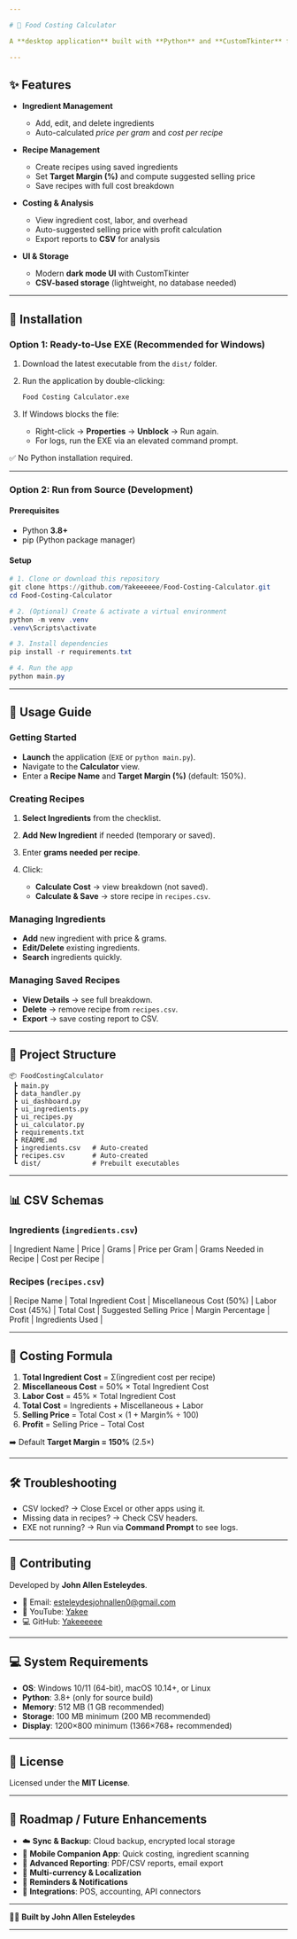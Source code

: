 ```yaml
---

# 🍴 Food Costing Calculator

A **desktop application** built with **Python** and **CustomTkinter** for managing ingredients, recipes, and calculating product costs — including **labor and overhead** — with a modern lightweight design.

---
```


## ✨ Features

* **Ingredient Management**

  * Add, edit, and delete ingredients
  * Auto-calculated *price per gram* and *cost per recipe*

* **Recipe Management**

  * Create recipes using saved ingredients
  * Set **Target Margin (%)** and compute suggested selling price
  * Save recipes with full cost breakdown

* **Costing & Analysis**

  * View ingredient cost, labor, and overhead
  * Auto-suggested selling price with profit calculation
  * Export reports to **CSV** for analysis

* **UI & Storage**

  * Modern **dark mode UI** with CustomTkinter
  * **CSV-based storage** (lightweight, no database needed)

---

## 🚀 Installation

### Option 1: Ready-to-Use EXE (Recommended for Windows)

1. Download the latest executable from the `dist/` folder.
2. Run the application by double-clicking:

   ```bash
   Food Costing Calculator.exe
   ```
3. If Windows blocks the file:

   * Right-click → **Properties** → **Unblock** → Run again.
   * For logs, run the EXE via an elevated command prompt.

✅ No Python installation required.

---

### Option 2: Run from Source (Development)

#### Prerequisites

* Python **3.8+**
* pip (Python package manager)

#### Setup

```powershell
# 1. Clone or download this repository
git clone https://github.com/Yakeeeeee/Food-Costing-Calculator.git
cd Food-Costing-Calculator

# 2. (Optional) Create & activate a virtual environment
python -m venv .venv
.venv\Scripts\activate

# 3. Install dependencies
pip install -r requirements.txt

# 4. Run the app
python main.py
```

---

## 📖 Usage Guide

### Getting Started

* **Launch** the application (`EXE` or `python main.py`).
* Navigate to the **Calculator** view.
* Enter a **Recipe Name** and **Target Margin (%)** (default: 150%).

### Creating Recipes

1. **Select Ingredients** from the checklist.
2. **Add New Ingredient** if needed (temporary or saved).
3. Enter **grams needed per recipe**.
4. Click:

   * **Calculate Cost** → view breakdown (not saved).
   * **Calculate & Save** → store recipe in `recipes.csv`.

### Managing Ingredients

* **Add** new ingredient with price & grams.
* **Edit/Delete** existing ingredients.
* **Search** ingredients quickly.

### Managing Saved Recipes

* **View Details** → see full breakdown.
* **Delete** → remove recipe from `recipes.csv`.
* **Export** → save costing report to CSV.

---

## 📂 Project Structure

```
📦 FoodCostingCalculator
 ┣ main.py
 ┣ data_handler.py
 ┣ ui_dashboard.py
 ┣ ui_ingredients.py
 ┣ ui_recipes.py
 ┣ ui_calculator.py
 ┣ requirements.txt
 ┣ README.md
 ┣ ingredients.csv   # Auto-created
 ┣ recipes.csv       # Auto-created
 ┗ dist/             # Prebuilt executables
```

---

## 📊 CSV Schemas

### Ingredients (`ingredients.csv`)

\| Ingredient Name | Price | Grams | Price per Gram | Grams Needed in Recipe | Cost per Recipe |

### Recipes (`recipes.csv`)

\| Recipe Name | Total Ingredient Cost | Miscellaneous Cost (50%) | Labor Cost (45%) | Total Cost | Suggested Selling Price | Margin Percentage | Profit | Ingredients Used |

---

## 🧮 Costing Formula

1. **Total Ingredient Cost** = Σ(ingredient cost per recipe)
2. **Miscellaneous Cost** = 50% × Total Ingredient Cost
3. **Labor Cost** = 45% × Total Ingredient Cost
4. **Total Cost** = Ingredients + Miscellaneous + Labor
5. **Selling Price** = Total Cost × (1 + Margin% ÷ 100)
6. **Profit** = Selling Price − Total Cost

➡️ Default **Target Margin = 150%** (2.5×)

---

## 🛠 Troubleshooting

* CSV locked? → Close Excel or other apps using it.
* Missing data in recipes? → Check CSV headers.
* EXE not running? → Run via **Command Prompt** to see logs.

---

## 🤝 Contributing

Developed by **John Allen Esteleydes**.

* 📧 Email: [esteleydesjohnallen0@gmail.com](mailto:esteleydesjohnallen0@gmail.com)
* 🎥 YouTube: [Yakee](https://www.youtube.com/@mr.yakeee)
* 💻 GitHub: [Yakeeeeee](https://github.com/Yakeeeeee)

---

## 💻 System Requirements

* **OS**: Windows 10/11 (64-bit), macOS 10.14+, or Linux
* **Python**: 3.8+ (only for source build)
* **Memory**: 512 MB (1 GB recommended)
* **Storage**: 100 MB minimum (200 MB recommended)
* **Display**: 1200×800 minimum (1366×768+ recommended)

---

## 📄 License

Licensed under the **MIT License**.

---

## 🔮 Roadmap / Future Enhancements

* ☁️ **Sync & Backup**: Cloud backup, encrypted local storage
* 📱 **Mobile Companion App**: Quick costing, ingredient scanning
* 📑 **Advanced Reporting**: PDF/CSV reports, email export
* 💱 **Multi-currency & Localization**
* 🔔 **Reminders & Notifications**
* 🔌 **Integrations**: POS, accounting, API connectors

---

👨‍💻 **Built by John Allen Esteleydes**

---

